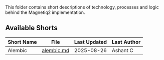 This folder contains short descriptions of technology, processes and logic behind the Magnetiq2 implementation. 

## Available Shorts

| Short Name | File | Last Updated | Last Author |
|------------|------|--------------|-------------|
| Alembic | [alembic.md](alembic.md) | 2025-08-26 | Ashant C |
